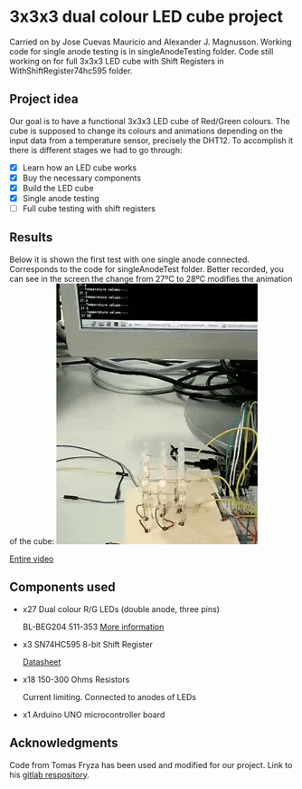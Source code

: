 # 3x3x3 dual colour LED cube project

Carried on by Jose Cuevas Mauricio and Alexander J. Magnusson.
Working code for single anode testing is in singleAnodeTesting folder.
Code still working on for full 3x3x3 LED cube with Shift Registers in WithShiftRegister74hc595 folder.

## Project idea

Our goal is to have a functional 3x3x3 LED cube of Red/Green colours. The cube is supposed to change its colours and animations depending on the input data from a temperature sensor, precisely the DHT12.
To accomplish it there is different stages we had to go through:

- [x] Learn how an LED cube works               
- [x] Buy the necessary components              
- [x] Build the LED cube                        
- [x] Single anode testing                      
- [ ] Full cube testing with shift registers

## Results

Below it is shown the first test with one single anode connected. Corresponds to the code for singleAnodeTest folder.
Better recorded, you can see in the screen the change from 27ºC to 28ºC modifies the animation of the cube:
![](MuestraSingleAnode2.gif)

[Entire video](https://youtu.be/NmyFaFDhJ60)


## Components used

- x27 Dual colour R/G LEDs (double anode, three pins)

  BL-BEG204 511-353 [More information](https://www.gme.cz/led-5mm-rg-cc-45-45-50-led-beg204)
 
- x3 SN74HC595 8-bit Shift Register

  [Datasheet](http://www.ti.com/general/docs/lit/getliterature.tsp?genericPartNumber=sn74hc595&fileType=pdf)
  
- x18 150-300 Ohms Resistors

  Current limiting. Connected to anodes of LEDs
  
- x1 Arduino UNO microcontroller board

## Acknowledgments

Code from Tomas Fryza has been used and modified for our project. Link to his [gitlab respository](https://gitlab.com/tomas.fryza/avr-examples). 
